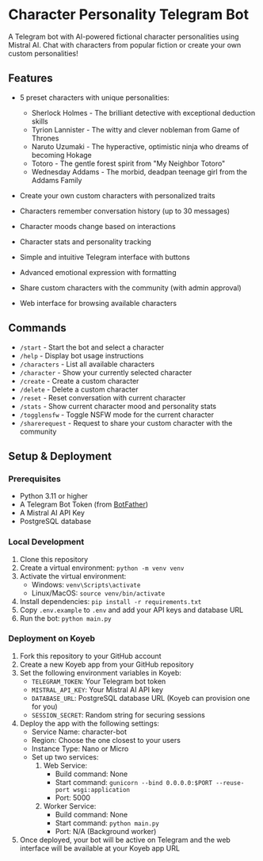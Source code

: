 # Character Personality Telegram Bot

A Telegram bot with AI-powered fictional character personalities using Mistral AI. Chat with characters from popular fiction or create your own custom personalities!

## Features

- 5 preset characters with unique personalities:
  - Sherlock Holmes - The brilliant detective with exceptional deduction skills
  - Tyrion Lannister - The witty and clever nobleman from Game of Thrones
  - Naruto Uzumaki - The hyperactive, optimistic ninja who dreams of becoming Hokage
  - Totoro - The gentle forest spirit from "My Neighbor Totoro"
  - Wednesday Addams - The morbid, deadpan teenage girl from the Addams Family

- Create your own custom characters with personalized traits
- Characters remember conversation history (up to 30 messages)
- Character moods change based on interactions
- Character stats and personality tracking
- Simple and intuitive Telegram interface with buttons
- Advanced emotional expression with formatting
- Share custom characters with the community (with admin approval)
- Web interface for browsing available characters

## Commands

- `/start` - Start the bot and select a character
- `/help` - Display bot usage instructions
- `/characters` - List all available characters
- `/character` - Show your currently selected character
- `/create` - Create a custom character
- `/delete` - Delete a custom character
- `/reset` - Reset conversation with current character
- `/stats` - Show current character mood and personality stats
- `/togglensfw` - Toggle NSFW mode for the current character
- `/sharerequest` - Request to share your custom character with the community

## Setup & Deployment

### Prerequisites

- Python 3.11 or higher
- A Telegram Bot Token (from [BotFather](https://t.me/botfather))
- A Mistral AI API Key
- PostgreSQL database

### Local Development

1. Clone this repository
2. Create a virtual environment: `python -m venv venv`
3. Activate the virtual environment: 
   - Windows: `venv\Scripts\activate`
   - Linux/MacOS: `source venv/bin/activate`
4. Install dependencies: `pip install -r requirements.txt`
5. Copy `.env.example` to `.env` and add your API keys and database URL
6. Run the bot: `python main.py`

### Deployment on Koyeb

1. Fork this repository to your GitHub account
2. Create a new Koyeb app from your GitHub repository
3. Set the following environment variables in Koyeb:
   - `TELEGRAM_TOKEN`: Your Telegram bot token
   - `MISTRAL_API_KEY`: Your Mistral AI API key
   - `DATABASE_URL`: PostgreSQL database URL (Koyeb can provision one for you)
   - `SESSION_SECRET`: Random string for securing sessions
4. Deploy the app with the following settings:
   - Service Name: character-bot
   - Region: Choose the one closest to your users
   - Instance Type: Nano or Micro
   - Set up two services:
     1. Web Service: 
        - Build command: None
        - Start command: `gunicorn --bind 0.0.0.0:$PORT --reuse-port wsgi:application`
        - Port: 5000
     2. Worker Service:
        - Build command: None
        - Start command: `python main.py`
        - Port: N/A (Background worker)
5. Once deployed, your bot will be active on Telegram and the web interface will be available at your Koyeb app URL